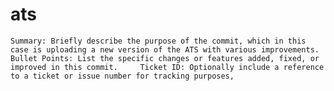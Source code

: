 # ats
    Summary: Briefly describe the purpose of the commit, which in this case is uploading a new version of the ATS with various improvements.     Bullet Points: List the specific changes or features added, fixed, or improved in this commit.     Ticket ID: Optionally include a reference to a ticket or issue number for tracking purposes, 
